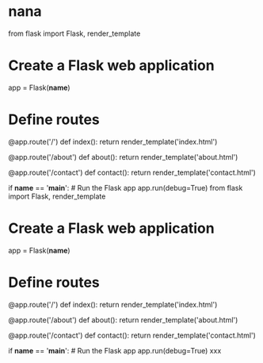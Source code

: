 # nana
from flask import Flask, render_template

# Create a Flask web application
app = Flask(__name__)

# Define routes
@app.route('/')
def index():
    return render_template('index.html')

@app.route('/about')
def about():
    return render_template('about.html')

@app.route('/contact')
def contact():
    return render_template('contact.html')

if __name__ == '__main__':
    # Run the Flask app
    app.run(debug=True)
from flask import Flask, render_template

# Create a Flask web application
app = Flask(__name__)

# Define routes
@app.route('/')
def index():
    return render_template('index.html')

@app.route('/about')
def about():
    return render_template('about.html')

@app.route('/contact')
def contact():
    return render_template('contact.html')

if __name__ == '__main__':
    # Run the Flask app
    app.run(debug=True)
xxx
